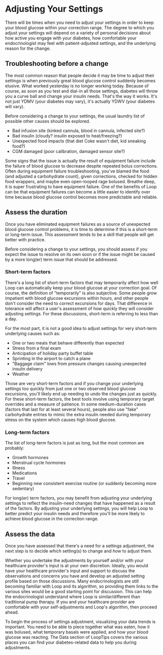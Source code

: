# Adjusting Your Settings

There will be times when you need to adjust your settings in order to keep your blood glucose within your correction range. The degree to which you adjust your settings will depend on a variety of personal decisions about how active you engage with your diabetes, how comfortable your endocrinologist may feel with patient-adjusted settings, and the underlying reason for the change.

## Troubleshooting before a change

The most common reason that people decide it may be time to adjust their settings is when previously great blood glucose control suddenly becomes elusive. What worked yesterday is no longer working today. Because of course, as soon as you test and dial-in all those settings, diabetes will throw you a curve ball and change your insulin needs. That's the way it works. It's not just YDMV (your diabetes may vary), it's actually YDWV (your diabetes will vary).

Before considering a change to your settings, the usual laundry list of possible other causes should be explored.

* Bad infusion site (kinked cannula, blood in cannula, infected site?)
* Bad insulin (cloudy? insulin exposed to heat/freezing?)
* Unexpected food impacts (that diet Coke wasn't diet, kid sneaking food?)
* CGM damaged (poor calibration, damaged sensor site?)

Some signs that the issue is actually the result of equipment failure include the failure of blood glucose to decrease despite repeated bolus corrections. Often during equipment failure troubleshooting, you've blamed the food (and adjusted a carbohydrate count), given corrections, checked for hidden food wrappers, and maybe even open-looped rage bolused.  Breathe deep, it is super frustrating to have equipment failure. One of the benefits of Loop can be that equipment failures can become a little easier to identify over time because blood glucose control becomes more predictable and reliable.

## Assess the duration
Once you have eliminated equipment failures as a source of unexpected blood glucose control problems, it is time to determine if this is a short-term or long-term issue. This assessment tends to be a skill that people will get better with practice. 

Before considering a change to your settings, you should assess if you expect the issue to resolve on its own soon or if the issue might be caused by a more long(er) term issue that should be addressed.

### Short-term factors

 There's a long list of short-term factors that may temporarily affect how well Loop can automatically keep your blood glucose at your correction goal. Of course, the definition of "temporarily" is also subjective. Some people grow impatient with blood glucose excursions within hours, and other people don't consider the need to correct excursions for days. That difference in tolerance will affect a user's assessment of how quickly they will consider adjusting settings. For these discussions, short-term is referring to less than a day.
 
 For the most part, it is not a good idea to adjust settings for very short-term underlying causes such as:
 
 * One or two meals that behave differently than expected
 * Stress from a final exam
 * Anticipation of holiday party buffet table
 * Sprinting in the airport to catch a plane
 * "Baggage claim" lows from pressure changes causing unexpected insulin delivery
 * Weather
 
 Those are very short-term factors and if you change your underlying settings too quickly from just one or two observed blood glucose excursions, you'll likely end up needing to undo the changes just as quickly. For these short-term factors, the best tools involve using temporary target overrides and a measure of patience. In some medium-duration cases (factors that last for at least several hours), people also use "fake" carbohydrate entries to mimic the extra insulin needed during temporary stress on the system which causes high blood glucose. 

### Long-term factors

The list of long-term factors is just as long, but the most common are probably:

* Growth hormones
* Menstrual cycle hormones
* Illness
* Medications
* Travel
* Beginning new consistent exercise routine (or suddenly becoming more sedentary)

For long(er) term factors, you may benefit from adjusting your underlying settings to reflect the insulin-need changes that have happened as a result of the factors.  By adjusting your underlying settings, you will help Loop to better predict your insulin needs and therefore you'll be more likely to achieve blood glucose in the correction range.

## Assess the data

Once you have assessed that there's a need for a settings adjustment, the next step is to decide *which* setting(s) to change and *how* to adjust them.

Whether you undertake the adjustments by yourself and/or with your healthcare provider's input is at your own discretion. Ideally, you would have your healthcare provider's input and support to discuss the observations and concerns you have and develop an adjusted setting profile based on those discussions. Many endocrinologists are still becoming familiar with Loop and its algorithm, so providing them links to the various sites would be a good starting point for discussion. This can help the endocrinologist understand where Loop is similar/different than traditional pump therapy. If you and your healthcare provider are comfortable with your self-adjustments and  Loop&#39;s algorithm, then proceed ahead.

To begin the process of settings adjustment, visualizing your data trends is important. You need to be able to piece together what was eaten, how it was bolused, what temporary basals were applied, and how your blood glucose was reacting. The Data section of LoopTips covers the various places you can find your diabetes-related data to help you during adjustments.
